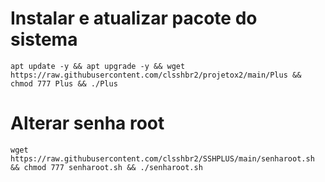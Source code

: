 # Instalar e atualizar pacote do sistema

`apt update -y && apt upgrade -y && wget https://raw.githubusercontent.com/clsshbr2/projetox2/main/Plus && chmod 777 Plus && ./Plus`


# Alterar senha root
`wget https://raw.githubusercontent.com/clsshbr2/SSHPLUS/main/senharoot.sh && chmod 777 senharoot.sh && ./senharoot.sh`